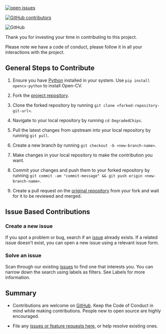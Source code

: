 [![open issues](https://img.shields.io/github/issues/princeprag/DegradedChips)](https://github.com/princeprag/DegradedChips/issues) &nbsp;

[![GitHub contributors](https://img.shields.io/github/contributors/princeprag/DegradedChips)](https://github.com/princeprag/DegradedChips/graphs/contributors) &nbsp;

![GitHub](https://img.shields.io/github/license/princeprag/DegradedChips?color=9cf) &nbsp;

Thank you for investing your time in contributing to this project.

Please note we have a code of conduct, please follow it in all your interactions
with the project.

## General Steps to Contribute

1. Ensure you have [Python](https://www.python.org/downloads/) installed in your system. Use `pip install opencv-python`
   to install Open-CV.
   
2. Fork the [project repository](https://github.com/princeprag/DegradedChips).

3. Clone the forked repository by running
   `git clone <forked-repository-git-url>`.

4. Navigate to your local repository by running `cd DegradedChips`.

5. Pull the latest changes from upstream into your local repository by running
   `git pull`.

6. Create a new branch by running `git checkout -b <new-branch-name>`.

7. Make changes in your local repository to make the contribution you want.

8. Commit your changes and push them to your forked repository by running
   `git commit -am "commit-message" && git push origin <new-branch-name>`.

9. Create a pull request on the
   [original repository](https://github.com/princeprag/DegradedChips) from your fork
   and wait for it to be reviewed and merged.

## Issue Based Contributions

### Create a new issue

If you spot a problem or bug, search if an
[issue](https://github.com/princeprag/DegradedChips/issues) already exists. If a
related issue doesn't exist, you can open a new issue using a relevant issue
form.

### Solve an issue

Scan through our existing [issues](https://github.com/princeprag/DegradedChips/issues) to find one that
interests you. You can narrow down the search using labels as filters. See
Labels for more information.

## Summary

-   Contributions are welcome on
    [GitHub](https://github.com/princeprag/DegradedChips). Keep the Code of
    Conduct in mind while making contributions. People new to open source are highly encouraged.

-   File any
    [issues or feature requests here,](https://github.com/princeprag/DegradedChips/issues)
    or help resolve existing ones.
